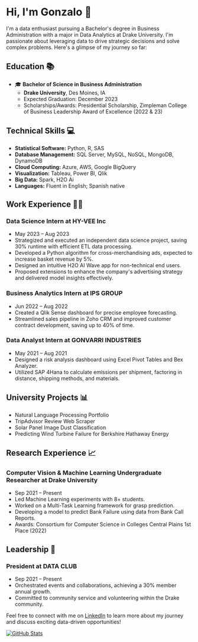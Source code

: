 # Hi, I'm Gonzalo 👋

I'm a data enthusiast pursuing a Bachelor's degree in Business Administration with a major in Data Analytics at Drake University. I'm passionate about leveraging data to drive strategic decisions and solve complex problems. Here's a glimpse of my journey so far:

## Education 📚

- 🎓 **Bachelor of Science in Business Administration**
  - **Drake University**, Des Moines, IA
  - Expected Graduation: December 2023
  - Scholarships/Awards: Presidential Scholarship, Zimpleman College of Business Leadership Award of Excellence (2022 & 23)

## Technical Skills 💻

- **Statistical Software:** Python, R, SAS
- **Database Management:** SQL Server, MySQL, NoSQL, MongoDB, DynamoDB
- **Cloud Computing:** Azure, AWS, Google BigQuery
- **Visualization:** Tableau, Power BI, Qlik
- **Big Data:** Spark, H2O Ai
- **Languages:** Fluent in English; Spanish native

## Work Experience 👨‍💼

### Data Science Intern at HY-VEE Inc
- May 2023 – Aug 2023
- Strategized and executed an independent data science project, saving 30% runtime with efficient ETL data processing.
- Developed a Python algorithm for cross-merchandising ads, expected to increase basket revenue by 5%.
- Designed an intuitive H2O AI Wave app for non-technical end users.
- Proposed extensions to enhance the company's advertising strategy and delivered model insights effectively.

### Business Analytics Intern at IPS GROUP
- Jun 2022 – Aug 2022
- Created a Qlik Sense dashboard for precise employee forecasting.
- Streamlined sales pipeline in Zoho CRM and improved customer contract development, saving up to 40% of time.

### Data Analyst Intern at GONVARRI INDUSTRIES
- May 2021 – Aug 2021
- Designed a risk analysis dashboard using Excel Pivot Tables and Bex Analyzer.
- Utilized SAP 4Hana to calculate emissions per shipment, factoring in distance, shipping methods, and materials.

## University Projects 📊

- Natural Language Processing Portfolio
- TripAdvisor Review Web Scraper
- Solar Panel Image Dust Classification
- Predicting Wind Turbine Failure for Berkshire Hathaway Energy

## Research Experience 📈

### Computer Vision & Machine Learning Undergraduate Researcher at Drake University
- Sep 2021 – Present
- Led Machine Learning experiments with 8+ students.
- Worked on a Multi-Task Learning framework for grasp prediction.
- Developing a model to predict Bank Failure using data from Bank Call Reports.
- Awards: Consortium for Computer Science in Colleges Central Plains 1st Place (2022)

## Leadership 👥

### President at DATA CLUB
- Sep 2021 – Present
- Orchestrated events and collaborations, achieving a 30% member annual growth.
- Committed to community service and volunteering within the Drake community.

Feel free to connect with me on [LinkedIn](https://www.linkedin.com/in/yourlinkedinprofile) to learn more about my journey and discuss exciting data-driven opportunities!

[![GitHub Stats](https://github-readme-stats.vercel.app/api?username=yourusername&show_icons=true)](https://github.com/yourusername)



